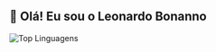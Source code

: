 ## 👋 Olá! Eu sou o Leonardo Bonanno

![Top Linguagens](https://github-readme-stats.vercel.app/api/top-langs/?username=Leonardo-Bonanno&layout=compact&theme=dark)

<!--
**Leonardo-Bonanno/Leonardo-Bonanno** is a ✨ _special_ ✨ repository because its `README.md` (this file) appears on your GitHub profile.

Here are some ideas to get you started:

- 🔭 I’m currently working on ...
- 🌱 I’m currently learning ...
- 👯 I’m looking to collaborate on ...
- 🤔 I’m looking for help with ...
- 💬 Ask me about ...
- 📫 How to reach me: ...
- 😄 Pronouns: ...
- ⚡ Fun fact: ...
-->
